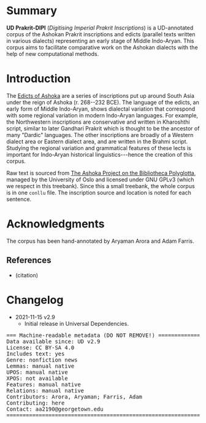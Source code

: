 # Summary

**UD Prakrit-DIPI** (*Digitising Imperial Prakrit Inscriptions*) is a UD-annotated corpus of the Ashokan Prakrit inscriptions and edicts (parallel texts written in various dialects) representing an early stage of Middle Indo-Aryan. This corpus aims to facilitate comparative work on the Ashokan dialects with the help of new computational methods.

# Introduction

The [Edicts of Ashoka](https://en.wikipedia.org/wiki/Edicts_of_Ashoka) are a series of inscriptions put up around South Asia under the reign of Ashoka (r. 268--232 BCE). The language of the edicts, an early form of Middle Indo-Aryan, shows dialectal variation that correspond with some regional variation in modern Indo-Aryan languages. For example, the Northwestern inscriptions are conservative and written in Kharoshthi script, similar to later Gandhari Prakrit which is thought to be the ancestor of many "Dardic" languages. The other inscriptions are broadly of a Western dialect area or Eastern dialect area, and are written in the Brahmi script. Studying the regional variation and grammatical features of these lects is important for Indo-Aryan historical linguistics---hence the creation of this corpus.

Raw text is sourced from [The Ashoka Project on the Bibliotheca Polyglotta](https://www2.hf.uio.no/polyglotta/index.php?page=library&bid=14), managed by the University of Oslo and licensed under GNU GPLv3 (which we respect in this treebank). Since this a small treebank, the whole corpus is in one `conllu` file. The inscription source and location is noted for each sentence.

# Acknowledgments

The corpus has been hand-annotated by Aryaman Arora and Adam Farris.

## References

* (citation)

# Changelog

* 2021-11-15 v2.9
  * Initial release in Universal Dependencies.

<pre>
=== Machine-readable metadata (DO NOT REMOVE!) ================================
Data available since: UD v2.9
License: CC BY-SA 4.0
Includes text: yes
Genre: nonfiction news
Lemmas: manual native
UPOS: manual native
XPOS: not available
Features: manual native
Relations: manual native
Contributors: Arora, Aryaman; Farris, Adam
Contributing: here
Contact: aa2190@georgetown.edu
===============================================================================
</pre>
